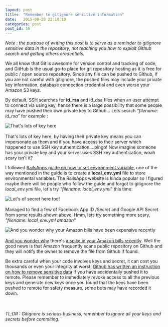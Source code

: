 ```yaml
---
layout: post
title:  "Remember to gitignore sensitive information"
date:   2015-08-28 22:10:10
categories: post
post_id: 16
---
```


_Note : the purpose of writing this post is to serve as a reminder to gitignore sensitive data in the repository, not teaching you how to exploit Github search and getting others credentials._

We all know that Git is awesome for version control and tracking of code, and GitHub is the usual go-to place for git repository hosting as it is free for public / open source repository. Since any file can be pushed to Github, if you are not careful with gitignore, the pushed files may include your private key information, database connection credential and even worse your Amazon S3 keys. 

By default, SSH searches for **id_rsa** and id_dsa files when an user attempt to connect via using key, hence there is a large possibility that some people may have pushed their own private key to Github… Lets search _“filename:_ _id_rsa”_ for example : 

![That's lots of key here](http://littlefoximage.s3.amazonaws.com/post16/rsakeys.png)
<br><br>
That's lots of key here, by having their private key means you can impersonate as them and if you have access to their server which happened to use SSH key authentication....bingo! Now imagine someone has your private key and your server uses SSH key authentication, woah scary isn't it?  

I followed [RailsApps guide on how to set environment variable](http://railsapps.github.io/rails-environment-variables.html), one of the way mentioned in the guide is to create a **local_env.yml** file to store environmental variables. The RailsApps website is kinda popular so I figured maybe there will be people who follow the guide and forgot to gitignore the _local_env.yml_ file, let's try _"filename:_ _local_env.yml"_ this time: 

![Lot's of secret here too!](http://littlefoximage.s3.amazonaws.com/post16/localenvyaml.png)
<br><br>
Managed to find a few of Facebook App ID /Secret and Google API Secret from some results shown above. Hmm, lets try something more scary, _"filename:_ _local_env.yml_ _amazon"_

![And you wonder why your Amazon bills have been expensive recently](http://littlefoximage.s3.amazonaws.com/post16/amazons3keys.png)
<br><br>
[And you wonder why](https://securosis.com/blog/my-500-cloud-security-screwup) there's [a spike in your Amazon bills recently](http://vertis.io/2013/12/16/unauthorised-litecoin-mining.html). Well the good news is that Amazon frequently scans public repository on Github and they will notify the owner to remove the file from Github if found.

Be extra careful when your code involves keys and secret, it can cost you thousands or even your integrity at worst. [Github has written an instruction on how to remove sensitive data](https://help.github.com/articles/remove-sensitive-data/) if you have accidentally pushed it to remote. Please remember to immediately revoke access to all the previous keys and generate new keys once you found that the keys have been pushed to remote for safety measure, some bots may have recorded it down.

<br><br>
<em>TL;DR : Gitignore is serious business, remember to ignore all your keys and secrets before commiting.</em>

